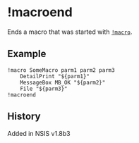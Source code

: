 # !macroend

Ends a macro that was started with [`!macro`][1].

## Example

    !macro SomeMacro parm1 parm2 parm3
        DetailPrint "${parm1}"
        MessageBox MB_OK "${parm2}"
        File "${parm3}"
    !macroend

## History

Added in NSIS v1.8b3

[1]: !macro.md
